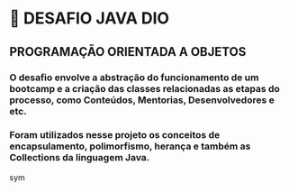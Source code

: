 #   🛑 DESAFIO JAVA DIO
##  PROGRAMAÇÃO ORIENTADA A OBJETOS

### O desafio envolve a abstração do funcionamento de um bootcamp e a criação das classes relacionadas as etapas do processo, como Conteúdos, Mentorias, Desenvolvedores e etc.

### Foram utilizados nesse projeto os conceitos de encapsulamento, polimorfismo, herança e também as Collections da linguagem Java.
sym
